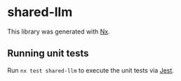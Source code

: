 # shared-llm

This library was generated with [Nx](https://nx.dev).

## Running unit tests

Run `nx test shared-llm` to execute the unit tests via [Jest](https://jestjs.io).
